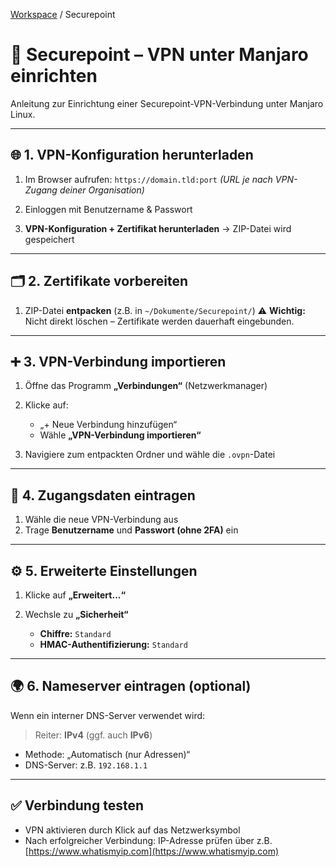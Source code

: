 [Workspace](ReadMe.md) / Securepoint

# 🔐 Securepoint – VPN unter Manjaro einrichten

Anleitung zur Einrichtung einer Securepoint-VPN-Verbindung unter Manjaro Linux.

---

## 🌐 1. VPN-Konfiguration herunterladen

1. Im Browser aufrufen:
   `https://domain.tld:port`
   *(URL je nach VPN-Zugang deiner Organisation)*

2. Einloggen mit Benutzername & Passwort

3. **VPN-Konfiguration + Zertifikat herunterladen**
   → ZIP-Datei wird gespeichert

---

## 🗂️ 2. Zertifikate vorbereiten

1. ZIP-Datei **entpacken** (z.B. in `~/Dokumente/Securepoint/`)
   ⚠️ **Wichtig:** Nicht direkt löschen – Zertifikate werden dauerhaft eingebunden.

---

## ➕ 3. VPN-Verbindung importieren

1. Öffne das Programm **„Verbindungen“** (Netzwerkmanager)

2. Klicke auf:

    * „+ Neue Verbindung hinzufügen“
    * Wähle **„VPN-Verbindung importieren“**

3. Navigiere zum entpackten Ordner und wähle die `.ovpn`-Datei

---

## 🔑 4. Zugangsdaten eintragen

1. Wähle die neue VPN-Verbindung aus
2. Trage **Benutzername** und **Passwort (ohne 2FA)** ein

---

## ⚙️ 5. Erweiterte Einstellungen

1. Klicke auf **„Erweitert...“**
2. Wechsle zu **„Sicherheit“**

    * **Chiffre:** `Standard`
    * **HMAC-Authentifizierung:** `Standard`

---

## 🌍 6. Nameserver eintragen (optional)

Wenn ein interner DNS-Server verwendet wird:

> Reiter: **IPv4** (ggf. auch **IPv6**)

* Methode: „Automatisch (nur Adressen)“
* DNS-Server: z.B. `192.168.1.1`

---

## ✅ Verbindung testen

* VPN aktivieren durch Klick auf das Netzwerksymbol
* Nach erfolgreicher Verbindung: IP-Adresse prüfen über z.B. [https://www.whatismyip.com](https://www.whatismyip.com)